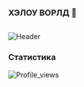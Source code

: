 ### ХЭЛОУ ВОРЛД 👋
## 
![Header](https://github.com/CheckPersik/CheckPersik/blob/main/GIF/кот-чавкает.gif)

### Статистика
![Profile_views](https://komarev.com/ghpvc/?username=CheckPersik&color=green&style=for-the-badge)


<!--
**CheckPersik/CheckPersik** is a ✨ _special_ ✨ repository because its `README.md` (this file) appears on your GitHub profile.

Here are some ideas to get you started:

- 🔭 I’m currently working on ...
- 🌱 I’m currently learning ...
- 👯 I’m looking to collaborate on ...
- 🤔 I’m looking for help with ...
- 💬 Ask me about ...
- 📫 How to reach me: ...
- 😄 Pronouns: ...
- ⚡ Fun fact: ...
-->
